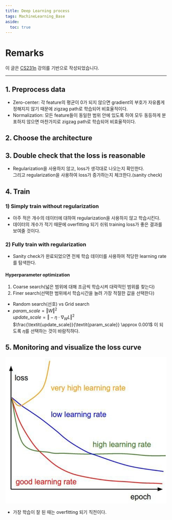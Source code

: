 ```yaml
---
title: Deep Learning process
tags: MachineLearning_Base
aside:
  toc: true
---
```


<!--more-->
# Remarks
이 글은 [CS231n](http://cs231n.github.io/) 강의를 기반으로 작성되었습니다.

---

## 1. Preprocess data
- Zero-center: 각 feature의 평균이 0가 되지 않으면 gradient의 부호가 자유롭게 정해지지 않기 때문에 zigzag path로 학습되어 비효율적이다.
- Normalization: 모든 feature들이 동일한 범위 안에 있도록 하여 모두 동등하게 분포하지 않으면 마찬가지로 zigzag path로 학습되어 비효율적이다.

## 2. Choose the architecture

## 3. Double check that the loss is reasonable
- Regularization을 사용하지 않고, loss가 생각대로 나오는지 확인한다. <br>
그리고 regularization을 사용하여 loss가 증가하는지 체크한다.(sanity check)

## 4. Train
### 1) Simply train without regularization
- 아주 적은 개수의 데이터에 대하여 regularization을 사용하지 않고 학습시킨다.
- 데이터의 개수가 적기 때문에 overfitting 되기 쉬워 training loss가 좋은 결과를 보여줄 것이다.

### 2) Fully train with regularization
- Sanity check가 완료되었으면 전체 학습 데이터를 사용하여 적당한 learning rate를 탐색한다.

#### Hyperparameter optimization
1. Coarse search(넓은 범위에 대해 조금씩 학습시켜 대략적인 범위를 찾는다)
2. Finer search(선택한 범위에서 학습시간을 늘려 가장 적절한 값을 선택한다)
- Random search(선호) vs Grid search
- $\textit{param_scale} = \Vert W \Vert^2$ <br>
$\textit{update_scale} = \Vert -\eta \cdot \nabla_WL \Vert^2$ <br>
$\frac{\textit{update_scale}}{\textit{param_scale}} \approx 0.001$ 이 되도록 $\eta$를 선택하는 것이 바람직하다.

## 5. Monitoring and visualize the loss curve
![jpg](/deprecated/images/2020-01-14-learning_process/1.jpg)
- 가장 학습이 잘 된 때는 overfitting 되기 직전이다.
